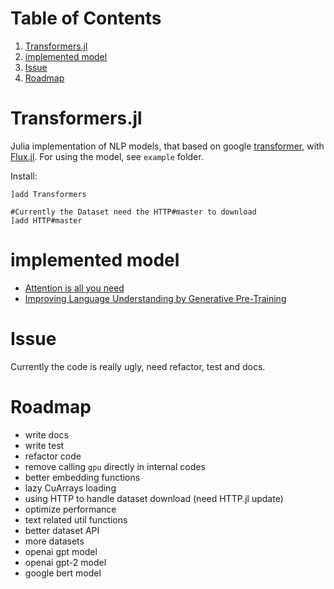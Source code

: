 
# Table of Contents

1.  [Transformers.jl](#org038119e)
2.  [implemented model](#org2bcbf10)
3.  [Issue](#orga2755b7)
4.  [Roadmap](#org1940678)


<a id="org038119e"></a>

# Transformers.jl

Julia implementation of NLP models, that based on google [transformer](https://arxiv.org/abs/1706.03762), with [Flux.jl](https://github.com/FluxML/Flux.jl).
For using the model, see `example` folder.

Install:

    ]add Transformers
    
    #Currently the Dataset need the HTTP#master to download
    ]add HTTP#master


<a id="org2bcbf10"></a>

# implemented model

-   [Attention is all you need](https://arxiv.org/abs/1706.03762)
-   [Improving Language Understanding by Generative Pre-Training](https://s3-us-west-2.amazonaws.com/openai-assets/research-covers/language-unsupervised/language_understanding_paper.pdf)


<a id="orga2755b7"></a>

# Issue

Currently the code is really ugly, need refactor, test and docs.


<a id="org1940678"></a>

# Roadmap

-   write docs
-   write test
-   refactor code
-   remove calling `gpu` directly in internal codes
-   better embedding functions
-   lazy CuArrays loading
-   using HTTP to handle dataset download (need HTTP.jl update)
-   optimize performance
-   text related util functions
-   better dataset API
-   more datasets
-   openai gpt model
-   openai gpt-2 model
-   google bert model

